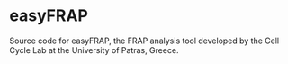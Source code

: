 # easyFRAP

Source code for easyFRAP, the FRAP analysis tool developed by the Cell Cycle Lab at the University of Patras, Greece. 
